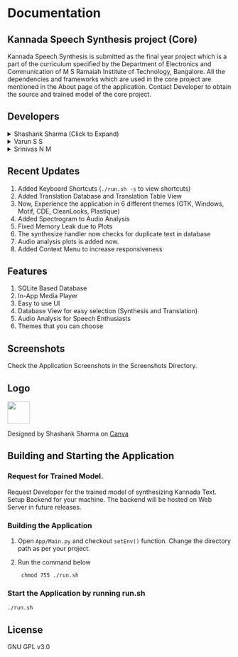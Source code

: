 # Documentation

## Kannada Speech Synthesis project (Core)
Kannada Speech Synthesis is submitted as the final year project which is a part of the curriculum specified by the Department of Electronics and Communication of M S Ramaiah Institute of Technology, Bangalore. All the dependencies and frameworks which are used in the core project are mentioned in the About page of the application. Contact Developer to obtain the source and trained model of the core project.

## Developers 
<details>
<summary>Shashank Sharma (Click to Expand)</summary>

[MAIL](mailto:shashankrnr32@gmail.com)

	Core Project 
	- Preprocessing
	- Training
	- Pitch Shift using soundtretch
	
	Application
	- User Interface (Main, About, Table and Analysis Window)
	- SQLite Database Implementation ( Synthesis and Translation)
	- Media Player Integration
	- Production Code and Documentation
	- Application Themes

</details>

<details>
<summary>Varun S S</summary>

[MAIL](mailto:varunsridhar614@gmail.com)
	
	Core Project 
	- Testing

	Application
	- Synthesis Handler
	- Festival API

</details>
<details>
<summary>Srinivas N M</summary>

[MAIL](mailto:srinivasnm471@gmail.com) 

	Core Project 
	- Noise Removal using SOX
	
	Application
	- SOX integration

</details>

## Recent Updates
1. Added Keyboard Shortcuts (`./run.sh -s` to view shortcuts)
2. Added Translation Database and Translation Table View
3. Now, Experience the application in 6 different themes (GTK, Windows, Motif, CDE, CleanLooks, Plastique)
4. Added Spectrogram to Audio Analysis
5. Fixed Memory Leak due to Plots
6. The synthesize handler now checks for duplicate text in database
7. Audio analysis plots is added now.
8. Added Context Menu to increase responsiveness

## Features
1. SQLite Based Database 
2. In-App Media Player
3. Easy to use UI
4. Database View for easy selection (Synthesis and Translation)
5. Audio Analysis for Speech Enthusiasts
6. Themes that you can choose

## Screenshots
Check the Application Screenshots in the Screenshots Directory.

## Logo

<img src="https://github.com/shashankrnr32/KannadaTTS_APP/blob/master/App/ui/img/Icon_PNG.png" width=50 height=50>

Designed by Shashank Sharma on [Canva](https://www.canva.com/design/DADUBs2Lr40/GAuk1CHq5jTVj26BpkOTqw/view?utm_content=DADUBs2Lr40&utm_campaign=designshare&utm_medium=link&utm_source=sharebutton)

## Building and Starting the Application

### Request for Trained Model.
Request Developer for the trained model of synthesizing Kannada Text. Setup Backend for your machine. The backend will be hosted on Web Server in future releases.

### Building the Application 

1. Open `App/Main.py` and checkout `setEnv()` function. Change the directory path as per your project. 
2. Run the command below

		chmod 755 ./run.sh

### Start the Application by running run.sh

	./run.sh

## License
GNU GPL v3.0

